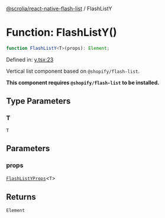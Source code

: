 [@scrolia/react-native-flash-list](../README.md) / FlashListY

# Function: FlashListY()

```ts
function FlashListY<T>(props): Element;
```

Defined in: [y.tsx:23](https://github.com/scrolia/react-native/blob/2fc909e1022f7a957358c4438ab5ad6544482ad5/packages/react-native-flash-list/src/y.tsx#L23)

Vertical list component based on `@shopify/flash-list`.

**This component requires `@shopify/flash-list` to be installed.**

## Type Parameters

### T

`T`

## Parameters

### props

[`FlashListYProps`](../type-aliases/FlashListYProps.md)\<`T`\>

## Returns

`Element`

